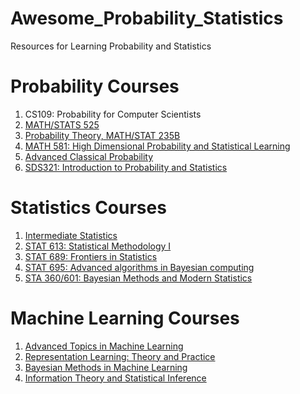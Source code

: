 # Awesome_Probability_Statistics
Resources for Learning Probability and Statistics

# Probability Courses

1. CS109: Probability for Computer Scientists
2. <a href = "https://www.math.uci.edu/~rvershyn/teaching/2016-17/525/525.html">MATH/STATS 525</a>
3. <a href = "https://www.math.uci.edu/~rvershyn/teaching/2007-08/235B/235B.html">Probability Theory, MATH/STAT 235B</a>
4. <a href = "https://sites.math.washington.edu/~ddrusv/crs/Math_581_2019/MATH581">MATH 581: High Dimensional Probability and Statistical Learning</a>
5. <a href = "http://willperkins.org/6221/">Advanced Classical Probability</a>
6. <a href = "https://www.cs.cmu.edu/~psarkar/sds321.html">SDS321: Introduction to Probability and Statistics</a>

# Statistics Courses

1. <a href = "http://www.stat.cmu.edu/~larry/=stat705/">Intermediate Statistics</a>
2. <a href = "https://www.stat.tamu.edu/~debdeep/613_s18.html">STAT 613: Statistical Methodology I</a>
3. <a href = "https://www.stat.tamu.edu/~debdeep/689_s19.html">STAT 689: Frontiers in Statistics</a>
4. <a href = "https://www.stat.tamu.edu/~debdeep/695_f19.html">STAT 695: Advanced algorithms in Bayesian computing</a>
5. <a href = "http://www2.stat.duke.edu/~rcs46/bayes.html">STA 360/601: Bayesian Methods and Modern Statistics</a>

# Machine Learning Courses

1. <a href = "http://www.gatsby.ucl.ac.uk/~gretton/coursefiles/rkhscourse.html">Advanced Topics in Machine Learning </a>
2. <a href = "http://sami.haija.org/cs699/index.html">Representation Learning: Theory and Practice</a>
3. <a href = "https://www.cse.wustl.edu/~garnett/cse515t/fall_2019/">Bayesian Methods in Machine Learning</a>
4. <a href = "https://samuelcheng.info/information_theory_2017/index.html">Information Theory and Statistical Inference</a>
